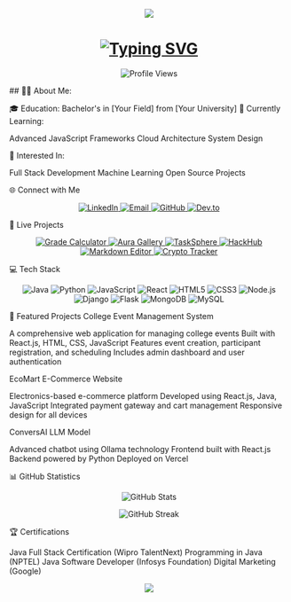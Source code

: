 <!-- Header Banner -->
<p align="center">
  <img src="https://capsule-render.vercel.app/api?type=waving&color=gradient&height=200&section=header&text=Venkatesh%20Pamudurti&fontSize=40&animation=fadeIn" />
</p>
<!-- Introduction with Typing Effect -->
<h1 align="center">
  <a href="https://git.io/typing-svg">
    <img src="https://readme-typing-svg.demolab.com?font=Fira+Code&size=30&pause=1000&center=true&vCenter=true&width=600&lines=Hi+👋%2C+I'm+Venkatesh;Full+Stack+Developer;Java+Developer;Open+Source+Enthusiast" alt="Typing SVG" />
  </a>
</h1>
<!-- Profile Views Counter -->
<p align="center">
  <img src="https://komarev.com/ghpvc/?username=Venkat5674&label=Profile%20views&color=0e75b6&style=flat" alt="Profile Views" />
</p>
<!-- About Me Section -->
## 👨‍💻 About Me:

🎓 Education: Bachelor's in [Your Field] from [Your University]
🌱 Currently Learning:

Advanced JavaScript Frameworks
Cloud Architecture
System Design


👀 Interested In:

Full Stack Development
Machine Learning
Open Source Projects
<!-- Connect with Me -->
🌐 Connect with Me
<p align="center">
  <a href="https://linkedin.com/in/venkatesh-pamudurti-2a134a252" target="_blank">
    <img src="https://img.shields.io/badge/LinkedIn-0077B5?style=for-the-badge&logo=linkedin&logoColor=white" alt="LinkedIn" />
  </a>
  <a href="mailto:22jr5a0509@gmail.com">
    <img src="https://img.shields.io/badge/Gmail-D14836?style=for-the-badge&logo=gmail&logoColor=white" alt="Email" />
  </a>
  <a href="https://github.com/Venkat5674" target="_blank">
    <img src="https://img.shields.io/badge/GitHub-100000?style=for-the-badge&logo=github&logoColor=white" alt="GitHub" />
  </a>
  <a href="https://dev.to/your-profile" target="_blank">
    <img src="https://img.shields.io/badge/dev.to-0A0A0A?style=for-the-badge&logo=devdot.to&logoColor=white" alt="Dev.to" />
  </a>
</p>
<!-- Live Projects -->
🚀 Live Projects
<p align="center">
  <a href="https://grade-calco.netlify.app" target="_blank">
    <img src="https://img.shields.io/badge/Grade_Calculator-00C7B7?style=for-the-badge&logo=netlify&logoColor=white" alt="Grade Calculator" />
  </a>
  <a href="https://auragallery.netlify.app" target="_blank">
    <img src="https://img.shields.io/badge/Aura_Gallery-00C7B7?style=for-the-badge&logo=netlify&logoColor=white" alt="Aura Gallery" />
  </a>
  <a href="https://tasksphere-509.netlify.app" target="_blank">
    <img src="https://img.shields.io/badge/TaskSphere-00C7B7?style=for-the-badge&logo=netlify&logoColor=white" alt="TaskSphere" />
  </a>
  <a href="https://hackhub.netlify.app" target="_blank">
    <img src="https://img.shields.io/badge/HackHub-00C7B7?style=for-the-badge&logo=netlify&logoColor=white" alt="HackHub" />
  </a>
  <a href="https://markdown-editor-venkatesh-509.netlify.app" target="_blank">
    <img src="https://img.shields.io/badge/Markdown_Editor-00C7B7?style=for-the-badge&logo=netlify&logoColor=white" alt="Markdown Editor" />
  </a>
  <a href="https://live-crypto-tracker-venkat.netlify.app" target="_blank">
    <img src="https://img.shields.io/badge/Crypto_Tracker-00C7B7?style=for-the-badge&logo=netlify&logoColor=white" alt="Crypto Tracker" />
  </a>
</p>
<!-- Technologies & Tools -->
💻 Tech Stack
<p align="center">
  <!-- Programming Languages -->
  <img src="https://img.shields.io/badge/Java-ED8B00?style=for-the-badge&logo=java&logoColor=white" alt="Java" />
  <img src="https://img.shields.io/badge/Python-3776AB?style=for-the-badge&logo=python&logoColor=white" alt="Python" />
  <img src="https://img.shields.io/badge/JavaScript-F7DF1E?style=for-the-badge&logo=javascript&logoColor=black" alt="JavaScript" />
  <!-- Frontend -->
  <img src="https://img.shields.io/badge/React-20232A?style=for-the-badge&logo=react&logoColor=61DAFB" alt="React" />
  <img src="https://img.shields.io/badge/HTML5-E34F26?style=for-the-badge&logo=html5&logoColor=white" alt="HTML5" />
  <img src="https://img.shields.io/badge/CSS3-1572B6?style=for-the-badge&logo=css3&logoColor=white" alt="CSS3" />
  <!-- Backend -->
  <img src="https://img.shields.io/badge/Node.js-43853D?style=for-the-badge&logo=node.js&logoColor=white" alt="Node.js" />
  <img src="https://img.shields.io/badge/Django-092E20?style=for-the-badge&logo=django&logoColor=white" alt="Django" />
  <img src="https://img.shields.io/badge/Flask-000000?style=for-the-badge&logo=flask&logoColor=white" alt="Flask" />
  <!-- Database -->
  <img src="https://img.shields.io/badge/MongoDB-4EA94B?style=for-the-badge&logo=mongodb&logoColor=white" alt="MongoDB" />
  <img src="https://img.shields.io/badge/MySQL-00000F?style=for-the-badge&logo=mysql&logoColor=white" alt="MySQL" />
</p>
<!-- Featured Projects -->
🌟 Featured Projects
College Event Management System

A comprehensive web application for managing college events
Built with React.js, HTML, CSS, JavaScript
Features event creation, participant registration, and scheduling
Includes admin dashboard and user authentication

EcoMart E-Commerce Website

Electronics-based e-commerce platform
Developed using React.js, Java, JavaScript
Integrated payment gateway and cart management
Responsive design for all devices

ConversAI LLM Model

Advanced chatbot using Ollama technology
Frontend built with React.js
Backend powered by Python
Deployed on Vercel

<!-- GitHub Stats -->
📊 GitHub Statistics
<p align="center">
  <img src="https://github-readme-stats.vercel.app/api?username=Venkat5674&show_icons=true&theme=radical" alt="GitHub Stats" />
</p>
<p align="center">
  <img src="https://github-readme-streak-stats.herokuapp.com/?user=Venkat5674&theme=radical" alt="GitHub Streak" />
</p>
<!-- Certifications -->
🏆 Certifications

Java Full Stack Certification (Wipro TalentNext)
Programming in Java (NPTEL)
Java Software Developer (Infosys Foundation)
Digital Marketing (Google)

<!-- Footer -->
<p align="center">
  <img src="https://capsule-render.vercel.app/api?type=waving&color=gradient&height=100&section=footer" />
</p>
